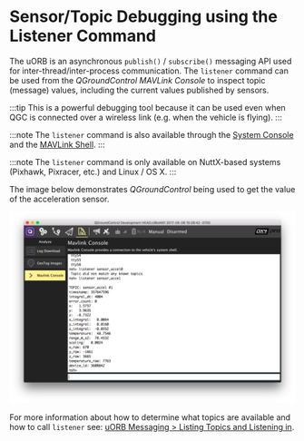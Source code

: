 # Sensor/Topic Debugging using the Listener Command

The uORB is an asynchronous `publish()` / `subscribe()` messaging API used for
inter-thread/inter-process communication. The `listener` command can be used from the *QGroundControl MAVLink Console* to inspect topic (message) values, including the current values published by sensors.

:::tip
This is a powerful debugging tool because it can be used even when QGC is connected over a wireless link (e.g. when the vehicle is flying).
:::

:::note
The `listener` command is also available through the [System Console](../debug/system_console.md) and the [MAVLink Shell](../debug/mavlink_shell.md).
:::

:::note
The `listener` command is only available on NuttX-based systems (Pixhawk, Pixracer, etc.) and Linux / OS X.
:::

The image below demonstrates *QGroundControl* being used to get the value of the acceleration sensor. 

![QGC MAVLink Console](../../assets/gcs/qgc_mavlink_console_listener_command.png)

For more information about how to determine what topics are available and how to call `listener` see: [uORB Messaging > Listing Topics and Listening in](../middleware/uorb.md#listing-topics-and-listening-in).
